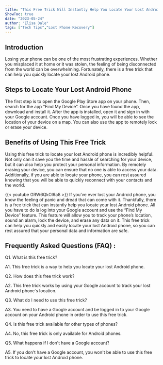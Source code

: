 ```yaml
---
title: "This Free Trick Will Instantly Help You Locate Your Lost Android Phone!"
ShowToc: true 
date: "2023-05-24"
author: "Elisa Dale" 
tags: ["Tech Tips","Lost Phone Recovery"]
---
```

## Introduction

Losing your phone can be one of the most frustrating experiences. Whether you misplaced it at home or it was stolen, the feeling of being disconnected from the world can be overwhelming. Fortunately, there is a free trick that can help you quickly locate your lost Android phone. 

## Steps to Locate Your Lost Android Phone

The first step is to open the Google Play Store app on your phone. Then, search for the app “Find My Device”. Once you have found the app, download and install it. After the app is installed, open it and sign in with your Google account. Once you have logged in, you will be able to see the location of your device on a map. You can also use the app to remotely lock or erase your device. 

## Benefits of Using This Free Trick

Using this free trick to locate your lost Android phone is incredibly helpful. Not only can it save you the time and hassle of searching for your device, but it can also help you protect your personal information. By remotely erasing your device, you can ensure that no one is able to access your data. Additionally, if you are able to locate your phone, you can rest assured knowing that you will be able to quickly reconnect with your contacts and the world.

{{< youtube GRW6QkOl6a8 >}} 
If you’ve ever lost your Android phone, you know the feeling of panic and dread that can come with it. Thankfully, there is a free trick that can instantly help you locate your lost Android phone. All you have to do is log into your Google account and use the “Find My Device” feature. This feature will allow you to track your phone’s location, sound an alarm, lock the device, and erase any data on it. This free trick can help you quickly and easily locate your lost Android phone, so you can rest assured that your personal data and information are safe.

## Frequently Asked Questions (FAQ) :
Q1. What is this free trick?

A1. This free trick is a way to help you locate your lost Android phone.

Q2. How does this free trick work?

A2. This free trick works by using your Google account to track your lost Android phone's location.

Q3. What do I need to use this free trick?

A3. You need to have a Google account and be logged in to your Google account on your Android phone in order to use this free trick.

Q4. Is this free trick available for other types of phones?

A4. No, this free trick is only available for Android phones.

Q5. What happens if I don't have a Google account?

A5. If you don't have a Google account, you won't be able to use this free trick to locate your lost Android phone.


